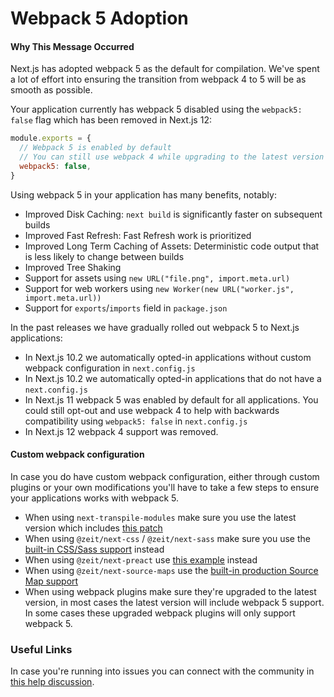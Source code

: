 # Webpack 5 Adoption

#### Why This Message Occurred

Next.js has adopted webpack 5 as the default for compilation. We've spent a lot of effort into ensuring the transition from webpack 4 to 5 will be as smooth as possible.

Your application currently has webpack 5 disabled using the `webpack5: false` flag which has been removed in Next.js 12:

```js
module.exports = {
  // Webpack 5 is enabled by default
  // You can still use webpack 4 while upgrading to the latest version of Next.js by adding the "webpack5: false" flag
  webpack5: false,
}
```

Using webpack 5 in your application has many benefits, notably:

- Improved Disk Caching: `next build` is significantly faster on subsequent builds
- Improved Fast Refresh: Fast Refresh work is prioritized
- Improved Long Term Caching of Assets: Deterministic code output that is less likely to change between builds
- Improved Tree Shaking
- Support for assets using `new URL("file.png", import.meta.url)`
- Support for web workers using `new Worker(new URL("worker.js", import.meta.url))`
- Support for `exports`/`imports` field in `package.json`

In the past releases we have gradually rolled out webpack 5 to Next.js applications:

- In Next.js 10.2 we automatically opted-in applications without custom webpack configuration in `next.config.js`
- In Next.js 10.2 we automatically opted-in applications that do not have a `next.config.js`
- In Next.js 11 webpack 5 was enabled by default for all applications. You could still opt-out and use webpack 4 to help with backwards compatibility using `webpack5: false` in `next.config.js`
- In Next.js 12 webpack 4 support was removed.

#### Custom webpack configuration

In case you do have custom webpack configuration, either through custom plugins or your own modifications you'll have to take a few steps to ensure your applications works with webpack 5.

- When using `next-transpile-modules` make sure you use the latest version which includes [this patch](https://github.com/martpie/next-transpile-modules/pull/179)
- When using `@zeit/next-css` / `@zeit/next-sass` make sure you use the [built-in CSS/Sass support](https://nextjs.org/docs/basic-features/built-in-css-support) instead
- When using `@zeit/next-preact` use [this example](https://github.com/vercel/next.js/tree/canary/examples/using-preact) instead
- When using `@zeit/next-source-maps` use the [built-in production Source Map support](https://nextjs.org/docs/advanced-features/source-maps)
- When using webpack plugins make sure they're upgraded to the latest version, in most cases the latest version will include webpack 5 support. In some cases these upgraded webpack plugins will only support webpack 5.

### Useful Links

In case you're running into issues you can connect with the community in [this help discussion](https://github.com/vercel/next.js/discussions/23498).
